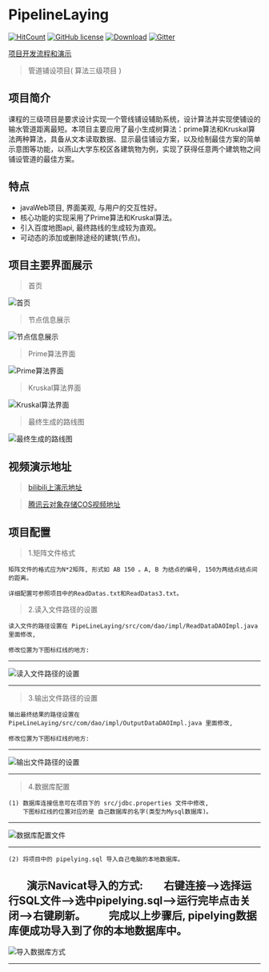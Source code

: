 # PipelineLaying

[![HitCount](http://hits.dwyl.io/fyf2016/PipelineLaying.svg)](http://hits.dwyl.io/fyf2016/PipelineLaying) [![GitHub license](https://img.shields.io/github/license/fyf2016/PipelineLaying.svg)](https://github.com/fyf2016/PipelineLaying/blob/master/LICENSE) [![Download](https://img.shields.io/badge/downloads-master-orange.svg)](https://codeload.github.com/PipelineLaying/zip/master) 
[![Gitter](https://img.shields.io/gitter/room/fyf2016/PipelineLaying.svg)](https://gitter.im/PipelineLaying/community?utm_source=share-link&utm_medium=link&utm_campaign=share-link)

[项目开发流程和演示](https://fyf2016.github.io/2018/07/22/%E7%AE%97%E6%B3%95%E4%B8%89%E7%BA%A7%E9%A1%B9%E7%9B%AE/)

>管道铺设项目( 算法三级项目 )

## 项目简介
课程的三级项目是要求设计实现一个管线铺设辅助系统，设计算法并实现使铺设的输水管道距离最短。本项目主要应用了最小生成树算法：prime算法和Kruskal算法两种算法，具备从文本读取数据、显示最佳铺设方案，以及绘制最佳方案的简单示意图等功能，以燕山大学东校区各建筑物为例，实现了获得任意两个建筑物之间铺设管道的最佳方案。

## 特点

- javaWeb项目, 界面美观, 与用户的交互性好。
- 核心功能的实现采用了Prime算法和Kruskal算法。
- 引入百度地图api, 最终路线的生成较为直观。
- 可动态的添加或删除途经的建筑(节点)。

## 项目主要界面展示
 >首页
 
![首页](https://fyf2016.github.io/images/project/arithmetic/index.png)
>节点信息展示

![节点信息展示](https://fyf2016.github.io/images/project/arithmetic/nodeMsg.png)
>Prime算法界面

![Prime算法界面](https://fyf2016.github.io/images/project/arithmetic/prime.png)
>Kruskal算法界面

![Kruskal算法界面](https://fyf2016.github.io/images/project/arithmetic/kruskal.png)
>最终生成的路线图

![最终生成的路线图](https://fyf2016.github.io/images/project/arithmetic/map.png)

## 视频演示地址
> [bilibili上演示地址](https://www.bilibili.com/video/av40697433/)

> [腾讯云对象存储COS视频地址](https://video-1254265973.cos.ap-beijing.myqcloud.com/arithmetic.mp4)

## 项目配置
>1.矩阵文件格式

    矩阵文件的格式应为N*2矩阵, 形式如 AB 150 。A, B 为结点的编号, 150为两结点结点间的距离。

    详细配置可参照项目中的ReadDatas.txt和ReadDatas3.txt。

 >2.读入文件路径的设置
 
    读入文件的路径设置在 PipeLineLaying/src/com/dao/impl/ReadDataDAOImpl.java 里面修改,
 
    修改位置为下图标红线的地方:

-------------------------------------------------------------------------------------

![读入文件路径的设置](https://fyf2016.github.io/images/project/arithmetic/readPath.png)

-------------------------------------------------------------------------------------

>3.输出文件路径的设置

    输出最终结果的路径设置在 PipeLineLaying/src/com/dao/impl/OutputDataDAOImpl.java 里面修改,

    修改位置为下图标红线的地方:

-------------------------------------------------------------------------------------

![输出文件路径的设置](https://fyf2016.github.io/images/project/arithmetic/outputPath.png)

-------------------------------------------------------------------------------------

>4.数据库配置

    (1) 数据库连接信息可在项目下的 src/jdbc.properties 文件中修改,
        下图标红线的位置对应的是 自己数据库的名字(类型为Mysql数据库)。
    
-------------------------------------------------------------------------------------
![数据库配置文件](https://fyf2016.github.io/images/project/arithmetic/jdbc.png)

-------------------------------------------------------------------------------------

    (2) 将项目中的 pipelying.sql 导入自己电脑的本地数据库。
        演示Navicat导入的方式:
        右键连接–>选择运行SQL文件–>选中pipelying.sql–>运行完毕点击关闭–>右键刷新。
        完成以上步骤后, pipelying数据库便成功导入到了你的本地数据库中。
 -------------------------------------------------------------------------------------
 ![导入数据库方式](https://fyf2016.github.io/images/project/arithmetic/database.png)
 
 -------------------------------------------------------------------------------------



